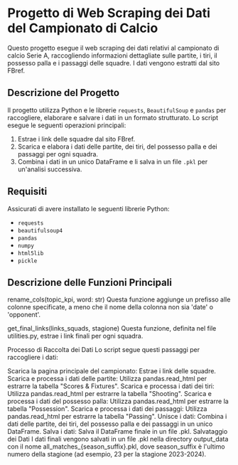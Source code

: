 # Progetto di Web Scraping dei Dati del Campionato di Calcio

Questo progetto esegue il web scraping dei dati relativi al campionato di calcio Serie A, raccogliendo informazioni dettagliate sulle partite, i tiri, il possesso palla e i passaggi delle squadre. I dati vengono estratti dal sito FBref.

## Descrizione del Progetto

Il progetto utilizza Python e le librerie `requests`, `BeautifulSoup` e `pandas` per raccogliere, elaborare e salvare i dati in un formato strutturato. Lo script esegue le seguenti operazioni principali:
1. Estrae i link delle squadre dal sito FBref.
2. Scarica e elabora i dati delle partite, dei tiri, del possesso palla e dei passaggi per ogni squadra.
3. Combina i dati in un unico DataFrame e li salva in un file `.pkl` per un'analisi successiva.

## Requisiti

Assicurati di avere installato le seguenti librerie Python:

- `requests`
- `beautifulsoup4`
- `pandas`
- `numpy`
- `html5lib`
- `pickle`




## Descrizione delle Funzioni Principali
rename_cols(topic_kpi, word: str)
Questa funzione aggiunge un prefisso alle colonne specificate, a meno che il nome della colonna non sia 'date' o 'opponent'.

get_final_links(links_squads, stagione)
Questa funzione, definita nel file utilities.py, estrae i link finali per ogni squadra.

Processo di Raccolta dei Dati
Lo script segue questi passaggi per raccogliere i dati:

Scarica la pagina principale del campionato: Estrae i link delle squadre.
Scarica e processa i dati delle partite: Utilizza pandas.read_html per estrarre la tabella "Scores & Fixtures".
Scarica e processa i dati dei tiri: Utilizza pandas.read_html per estrarre la tabella "Shooting".
Scarica e processa i dati del possesso palla: Utilizza pandas.read_html per estrarre la tabella "Possession".
Scarica e processa i dati dei passaggi: Utilizza pandas.read_html per estrarre la tabella "Passing".
Unisce i dati: Combina i dati delle partite, dei tiri, del possesso palla e dei passaggi in un unico DataFrame.
Salva i dati: Salva il DataFrame finale in un file .pkl.
Salvataggio dei Dati
I dati finali vengono salvati in un file .pkl nella directory output_data con il nome all_matches_{season_suffix}.pkl, dove season_suffix è l'ultimo numero della stagione (ad esempio, 23 per la stagione 2023-2024).


